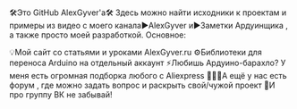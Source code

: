 🛠️Это GitHub AlexGyver'a🛠️
Здесь можно найти исходники к проектам и примеры из видео с моего канала▶️AlexGyver и▶️Заметки Ардуинщика , а также просто моей разработкой. Основное:

💡Мой сайт со статьями и уроками AlexGyver.ru
⚙️Библиотеки для переноса Arduino на отдельный аккаунт
⚡Любишь Ардуино-барахло? У меня есть огромная подборка любого с Aliexpress
🧑‍🤝‍🧑А ещё у нас есть форум , где можно задать вопрос и раскрыть свой/чужой проект
💬И про группу ВК не забывай!
